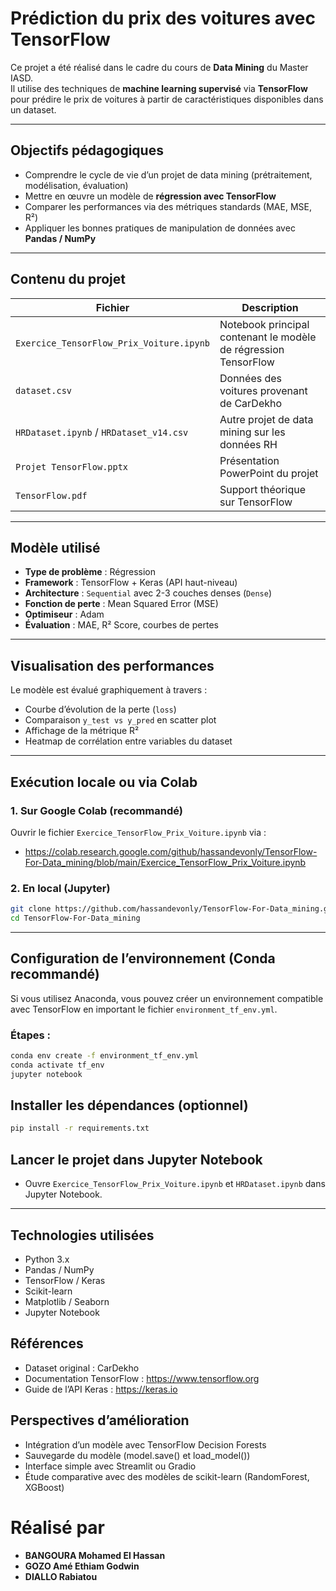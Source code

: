 # Prédiction du prix des voitures avec TensorFlow

Ce projet a été réalisé dans le cadre du cours de **Data Mining** du Master IASD.  
Il utilise des techniques de **machine learning supervisé** via **TensorFlow** pour prédire le prix de voitures à partir de caractéristiques disponibles dans un dataset.

---
## Objectifs pédagogiques

- Comprendre le cycle de vie d’un projet de data mining (prétraitement, modélisation, évaluation)
- Mettre en œuvre un modèle de **régression avec TensorFlow**
- Comparer les performances via des métriques standards (MAE, MSE, R²)
- Appliquer les bonnes pratiques de manipulation de données avec **Pandas / NumPy**

---

## Contenu du projet

| Fichier | Description |
|--------|-------------|
| `Exercice_TensorFlow_Prix_Voiture.ipynb` | Notebook principal contenant le modèle de régression TensorFlow |
| `dataset.csv` | Données des voitures provenant de CarDekho |
| `HRDataset.ipynb` / `HRDataset_v14.csv` | Autre projet de data mining sur les données RH |
| `Projet TensorFlow.pptx` | Présentation PowerPoint du projet |
| `TensorFlow.pdf` | Support théorique sur TensorFlow |


---

## Modèle utilisé

- **Type de problème** : Régression
- **Framework** : TensorFlow + Keras (API haut-niveau)
- **Architecture** : `Sequential` avec 2-3 couches denses (`Dense`)
- **Fonction de perte** : Mean Squared Error (MSE)
- **Optimiseur** : Adam
- **Évaluation** : MAE, R² Score, courbes de pertes

---

## Visualisation des performances

Le modèle est évalué graphiquement à travers :

- Courbe d’évolution de la perte (`loss`)
- Comparaison `y_test vs y_pred` en scatter plot
- Affichage de la métrique R²
- Heatmap de corrélation entre variables du dataset

---

## Exécution locale ou via Colab

### 1. Sur Google Colab (recommandé)

Ouvrir le fichier `Exercice_TensorFlow_Prix_Voiture.ipynb` via :  
- https://colab.research.google.com/github/hassandevonly/TensorFlow-For-Data_mining/blob/main/Exercice_TensorFlow_Prix_Voiture.ipynb

### 2. En local (Jupyter)

```bash
git clone https://github.com/hassandevonly/TensorFlow-For-Data_mining.git
cd TensorFlow-For-Data_mining
```
---

## Configuration de l’environnement (Conda recommandé)

Si vous utilisez Anaconda, vous pouvez créer un environnement compatible avec TensorFlow en important le fichier `environment_tf_env.yml`.

### Étapes :
```bash
conda env create -f environment_tf_env.yml
conda activate tf_env
jupyter notebook
```

## Installer les dépendances (optionnel)
```bash
pip install -r requirements.txt
```
## Lancer le projet dans Jupyter Notebook
- Ouvre `Exercice_TensorFlow_Prix_Voiture.ipynb` et `HRDataset.ipynb` dans Jupyter Notebook.
---
## Technologies utilisées
- Python 3.x
- Pandas / NumPy
- TensorFlow / Keras
- Scikit-learn
- Matplotlib / Seaborn
- Jupyter Notebook

## Références
- Dataset original : CarDekho
- Documentation TensorFlow : https://www.tensorflow.org
- Guide de l’API Keras : https://keras.io

## Perspectives d’amélioration
- Intégration d’un modèle avec TensorFlow Decision Forests
- Sauvegarde du modèle (model.save() et load_model())
- Interface simple avec Streamlit ou Gradio
- Étude comparative avec des modèles de scikit-learn (RandomForest, XGBoost)

# Réalisé par
- **BANGOURA Mohamed El Hassan**
- **GOZO Amé Ethiam Godwin**
- **DIALLO Rabiatou**



